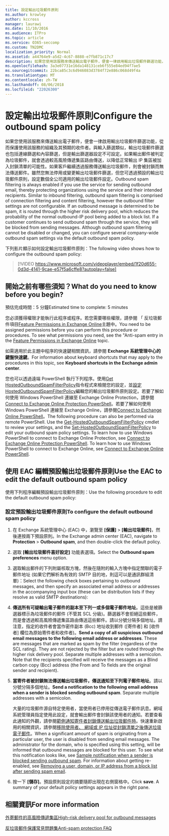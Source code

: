 ```yaml
---
title: 設定輸出垃圾郵件原則
ms.author: krowley
author: kccross
manager: laurawi
ms.date: 11/10/2016
ms.audience: ITPro
ms.topic: article
ms.service: O365-seccomp
ms.custom: TN2DMC
localization_priority: Normal
ms.assetid: a44764e9-a5d2-4c67-8888-e7fb871c17c7
description: 如果您使用該服務來傳送輸出電子郵件，便會一律啟用輸出垃圾郵件篩選功能，從而保護使用該服務的組織及其預期的收件者。
ms.openlocfilehash: 3a3e07731e16da148131ceb6f555e84ed94f7ae5
ms.sourcegitcommit: 22bca85c3c6d946083d3784f72e886c068d49f4a
ms.translationtype: MT
ms.contentlocale: zh-TW
ms.lasthandoff: 08/06/2018
ms.locfileid: "22026300"
---
```

# <a name="configure-the-outbound-spam-policy"></a><span data-ttu-id="07dd2-103">設定輸出垃圾郵件原則</span><span class="sxs-lookup"><span data-stu-id="07dd2-103">Configure the outbound spam policy</span></span>

<span data-ttu-id="07dd2-p101">如果您使用該服務來傳送輸出電子郵件，便會一律啟用輸出垃圾郵件篩選功能，從而保護使用該服務的組織及其預期的收件者。與輸入篩選類似，輸出垃圾郵件篩選也包括連線篩選和內容篩選，但是輸出篩選器設定不可設定。如果輸出郵件被判定為垃圾郵件，就會透過較高風險傳遞集區路由傳送，以降低正常輸出 IP 集區被加入封鎖清單的可能性。如果客戶繼續透過服務傳送輸出垃圾郵件，則會被封鎖而無法傳送郵件。雖然您無法停用或變更輸出垃圾郵件篩選，但您可透過預設的輸出垃圾郵件原則，設定數個全公司適用的輸出垃圾郵件設定。</span><span class="sxs-lookup"><span data-stu-id="07dd2-p101">Outbound spam filtering is always enabled if you use the service for sending outbound email, thereby protecting organizations using the service and their intended recipients. Similar to inbound filtering, outbound spam filtering is comprised of connection filtering and content filtering, however the outbound filter settings are not configurable. If an outbound message is determined to be spam, it is routed through the higher risk delivery pool, which reduces the probability of the normal outbound-IP pool being added to a block list. If a customer continues to send outbound spam through the service, they will be blocked from sending messages. Although outbound spam filtering cannot be disabled or changed, you can configure several company-wide outbound spam settings via the default outbound spam policy.</span></span> 
  
<span data-ttu-id="07dd2-109">下列影片顯示如何設定輸出垃圾郵件原則：</span><span class="sxs-lookup"><span data-stu-id="07dd2-109">The following video shows how to configure the outbound spam policy:</span></span>
  
> [!VIDEO https://www.microsoft.com/videoplayer/embed/1f20d655-0d3d-4141-9cae-e57f5a6cffe8?autoplay=false]
  
## <a name="what-do-you-need-to-know-before-you-begin"></a><span data-ttu-id="07dd2-110">開始之前有哪些須知？</span><span class="sxs-lookup"><span data-stu-id="07dd2-110">What do you need to know before you begin?</span></span>
<span data-ttu-id="07dd2-111"><a name="sectionSection0"> </a></span><span class="sxs-lookup"><span data-stu-id="07dd2-111"></span></span>

<span data-ttu-id="07dd2-112">預估完成時間：5 分鐘</span><span class="sxs-lookup"><span data-stu-id="07dd2-112">Estimated time to complete: 5 minutes</span></span>
  
<span data-ttu-id="07dd2-p102">您必須獲得權限才能執行此程序或程序。若您需要哪些權限，請參閱 「 反垃圾郵件項目[Feature Permissions in Exchange Online](http://technet.microsoft.com/library/15073ce1-0917-403b-8839-02a2ebc96e16.aspx)主題中。</span><span class="sxs-lookup"><span data-stu-id="07dd2-p102">You need to be assigned permissions before you can perform this procedure or procedures. To see what permissions you need, see the "Anti-spam entry in the [Feature Permissions in Exchange Online](http://technet.microsoft.com/library/15073ce1-0917-403b-8839-02a2ebc96e16.aspx) topic.</span></span> 
  
<span data-ttu-id="07dd2-115">如需適用於此主題中程序的快速鍵相關資訊，請參閱 **Exchange 系統管理中心的鍵盤快速鍵**。</span><span class="sxs-lookup"><span data-stu-id="07dd2-115">For information about keyboard shortcuts that may apply to the procedures in this topic, see **Keyboard shortcuts in the Exchange admin center**.</span></span>
  
<span data-ttu-id="07dd2-p103">您也可以透過遠端 PowerShell 執行下列程序。使用[Get HostedOutboundSpamFilterPolicy](http://technet.microsoft.com/library/8f15c83c-c10a-4d9d-b135-35321430bdc2.aspx)指令程式來檢閱您的設定，並[設定 HostedOutboundSpamFilterPolicy](http://technet.microsoft.com/library/665d1b04-d4b5-4a0e-811a-4e37096ccbfd.aspx)編輯您的輸出垃圾郵件原則設定。若要了解如何使用 Windows PowerShell 連線至 Exchange Online Protection，請參閱[Connect to Exchange Online Protection PowerShell](https://go.microsoft.com/fwlink/p/?linkid=627290)。若要了解如何使用 Windows PowerShell 連線至 Exchange Online，請參閱[Connect to Exchange Online PowerShell](https://go.microsoft.com/fwlink/p/?linkid=396554)。</span><span class="sxs-lookup"><span data-stu-id="07dd2-p103">The following procedure can also be performed via remote PowerShell. Use the [Get-HostedOutboundSpamFilterPolicy](http://technet.microsoft.com/library/8f15c83c-c10a-4d9d-b135-35321430bdc2.aspx) cmdlet to review your settings, and the [Set-HostedOutboundSpamFilterPolicy](http://technet.microsoft.com/library/665d1b04-d4b5-4a0e-811a-4e37096ccbfd.aspx) to edit your outbound spam policy settings. To learn how to use Windows PowerShell to connect to Exchange Online Protection, see [Connect to Exchange Online Protection PowerShell](https://go.microsoft.com/fwlink/p/?linkid=627290). To learn how to use Windows PowerShell to connect to Exchange Online, see [Connect to Exchange Online PowerShell](https://go.microsoft.com/fwlink/p/?linkid=396554).</span></span>
  
## <a name="use-the-eac-to-edit-the-default-outbound-spam-policy"></a><span data-ttu-id="07dd2-120">使用 EAC 編輯預設輸出垃圾郵件原則</span><span class="sxs-lookup"><span data-stu-id="07dd2-120">Use the EAC to edit the default outbound spam policy</span></span>
<span data-ttu-id="07dd2-121"><a name="sectionSection1"> </a></span><span class="sxs-lookup"><span data-stu-id="07dd2-121"></span></span>

<span data-ttu-id="07dd2-122">使用下列程序編輯預設輸出垃圾郵件原則：</span><span class="sxs-lookup"><span data-stu-id="07dd2-122">Use the following procedure to edit the default outbound spam policy:</span></span>
  
### <a name="to-configure-the-default-outbound-spam-policy"></a><span data-ttu-id="07dd2-123">設定預設輸出垃圾郵件原則</span><span class="sxs-lookup"><span data-stu-id="07dd2-123">To configure the default outbound spam policy</span></span>

1. <span data-ttu-id="07dd2-124">在 Exchange 系統管理中心 (EAC) 中，瀏覽至 **[保護]** \> **[輸出垃圾郵件]**，然後連按兩下預設原則。</span><span class="sxs-lookup"><span data-stu-id="07dd2-124">In the Exchange admin center (EAC), navigate to **Protection** \> **Outbound spam**, and then double-click the default policy.</span></span>
    
2. <span data-ttu-id="07dd2-125">選取 **[輸出垃圾郵件喜好設定]** 功能表選項。</span><span class="sxs-lookup"><span data-stu-id="07dd2-125">Select the **Outbound spam preferences** menu option.</span></span> 
    
3. <span data-ttu-id="07dd2-126">選取輸出郵件的下列附屬核取方塊，然後在隨附的輸入方塊中指定關聯的電子郵件地址 (如果它們解析為有效的 SMTP 目的地，則這可以是通訊群組清單)：</span><span class="sxs-lookup"><span data-stu-id="07dd2-126">Select the following check boxes pertaining to outbound messages, and then specify an associated email address or addresses in the accompanying input box (these can be distribution lists if they resolve as valid SMTP destinations):</span></span>
    
1. <span data-ttu-id="07dd2-p104">**傳送所有可疑輸出電子郵件的副本至下列一或多個電子郵件地址**。這些是被篩選器標示為垃圾郵件的郵件 (不管其 SCL 分級)。篩選器不會拒絕這些郵件，而是會透過較高風險傳遞集區路由傳送這些郵件。請以分號分隔多個地址。請注意，指定的收件者會當作密件副本 (Bcc) 地址收到郵件 ([寄件者] 和 [收件者] 欄位為原始寄件者和收件者)。</span><span class="sxs-lookup"><span data-stu-id="07dd2-p104">**Send a copy of all suspicious outbound email messages to the following email address or addresses**. These are messages that are marked as spam by the filter (regardless of the SCL rating). They are not rejected by the filter but are routed through the higher risk delivery pool. Separate multiple addresses with a semicolon. Note that the recipients specified will receive the messages as a Blind carbon copy (Bcc) address (the From and To fields are the original sender and recipient).</span></span>
    
2. <span data-ttu-id="07dd2-p105">**當寄件者被封鎖無法傳送輸出垃圾郵件，傳送通知至下列電子郵件地址**。請以分號分隔多個地址。</span><span class="sxs-lookup"><span data-stu-id="07dd2-p105">**Send a notification to the following email address when a sender is blocked sending outbound spam**. Separate multiple addresses with a semicolon.</span></span>
    
    <span data-ttu-id="07dd2-p106">大量的垃圾郵件源自特定使用者，當使用者已停用從傳送電子郵件訊息。網域系統管理員指定使用此設定，就會輸出郵件會封鎖該使用者的通知。若要查看此通知的外觀，請參閱[範例通知寄件者封鎖傳送輸出垃圾郵件時](sample-notification-when-a-sender-is-blocked-sending-outbound-spam.md)。快速重新啟用的相關資訊，請參閱[移除使用者、 網域或 IP 位址從封鎖清單之後傳送垃圾電子郵件](http://technet.microsoft.com/library/712cfcc1-31e8-4e51-8561-b64258a8f1e5.aspx)。</span><span class="sxs-lookup"><span data-stu-id="07dd2-p106">When a significant amount of spam is originating from a particular user, the user is disabled from sending email messages. The administrator for the domain, who is specified using this setting, will be informed that outbound messages are blocked for this user. To see what this notification looks like, see [Sample notification when a sender is blocked sending outbound spam](sample-notification-when-a-sender-is-blocked-sending-outbound-spam.md). For information about getting re-enabled, see [Removing a user, domain, or IP address from a block list after sending spam email](http://technet.microsoft.com/library/712cfcc1-31e8-4e51-8561-b64258a8f1e5.aspx).</span></span>
    
4. <span data-ttu-id="07dd2-p107">按一下 **[儲存]**。預設原則設定的摘要隨即出現在右側窗格中。</span><span class="sxs-lookup"><span data-stu-id="07dd2-p107">Click **save**. A summary of your default policy settings appears in the right pane.</span></span>
    
## <a name="for-more-information"></a><span data-ttu-id="07dd2-140">相關資訊</span><span class="sxs-lookup"><span data-stu-id="07dd2-140">For more information</span></span>
<span data-ttu-id="07dd2-141"><a name="sectionSection2"> </a></span><span class="sxs-lookup"><span data-stu-id="07dd2-141"></span></span>

[<span data-ttu-id="07dd2-142">外寄郵件的高風險傳遞集區</span><span class="sxs-lookup"><span data-stu-id="07dd2-142">High-risk delivery pool for outbound messages</span></span>](high-risk-delivery-pool-for-outbound-messages.md)
  
[<span data-ttu-id="07dd2-143">反垃圾郵件保護常見問題集</span><span class="sxs-lookup"><span data-stu-id="07dd2-143">Anti-spam protection FAQ</span></span>](anti-spam-protection-faq.md)
  

